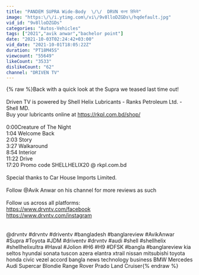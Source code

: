 ```yaml
---
title: "PANDEM SUPRA Wide-Body  \/\/  DRVN বাংলা রিভিউ"
image: "https:\/\/i.ytimg.com\/vi\/9v8lloDZGDs\/hqdefault.jpg"
vid_id: "9v8lloDZGDs"
categories: "Autos-Vehicles"
tags: ["2021","avik anwar","bachelor point"]
date: "2021-10-03T02:24:42+03:00"
vid_date: "2021-10-01T18:05:22Z"
duration: "PT18M45S"
viewcount: "55649"
likeCount: "3533"
dislikeCount: "62"
channel: "DRIVEN TV"
---
```

{% raw %}Back with a quick look at the Supra we teased last time out!<br /><br />Driven TV is powered by Shell Helix Lubricants - Ranks Petroleum Ltd. - Shell MD. <br />Buy your lubricants online at <a rel="nofollow" target="blank" href="https://rkpl.com.bd/shop/">https://rkpl.com.bd/shop/</a><br /><br />0:00​ Creature of The Night<br />1:04 Welcome Back<br />2:03 Story<br />3:27 Walkaround<br />8:54 Interior<br />11:22 Drive<br />17:20 Promo code SHELLHELIX20 @ rkpl.com.bd<br /><br />Special thanks to Car House Imports Limited.<br /><br />Follow @Avik Anwar​  on his channel for more reviews as such<br /><br />Follow us across all platforms:<br /><a rel="nofollow" target="blank" href="https://www.drvntv.com/facebook​​">https://www.drvntv.com/facebook​​</a><br /><a rel="nofollow" target="blank" href="https://www.drvntv.com/instagram​​">https://www.drvntv.com/instagram​​</a><br /><br /><br />@drvntv #drvntv​ #driventv​ #bangladesh​ #banglareview #AvikAnwar #Supra #Toyota #JDM  #driventv​​ #drvntv​ #audi  #shell #shellhelix #shellhelixultra #Haval #Jolion #H6 #H9 #DFSK #bangla  #banglareview kia seltos hyundai sonata tuscon azera elantra xtrail nissan mitsubishi toyota honda civic vezel accord bangla news technology business BMW Mercedes Audi Supercar Blondie Range Rover Prado Land Cruiser{% endraw %}
